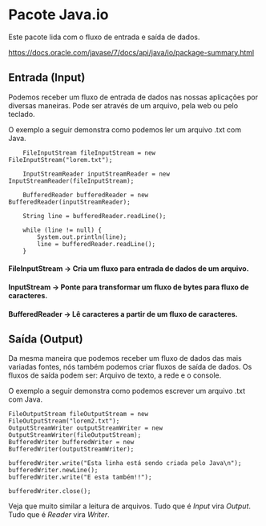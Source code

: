 # Pacote Java.io

Este pacote lida com o fluxo de entrada e saída de dados.

https://docs.oracle.com/javase/7/docs/api/java/io/package-summary.html

## Entrada (Input)

Podemos receber um fluxo de entrada de dados nas nossas aplicações por diversas maneiras. Pode ser através de um 
arquivo, pela web ou pelo teclado. 

O exemplo a seguir demonstra como podemos ler um arquivo .txt com Java.

        FileInputStream fileInputStream = new FileInputStream("lorem.txt");

        InputStreamReader inputStreamReader = new InputStreamReader(fileInputStream);

        BufferedReader bufferedReader = new BufferedReader(inputStreamReader);

        String line = bufferedReader.readLine();

        while (line != null) {
            System.out.println(line);
            line = bufferedReader.readLine();
        }

#### FileInputStream -> Cria um fluxo para entrada de dados de um arquivo.
#### InputStream -> Ponte para transformar um fluxo de bytes para fluxo de caracteres.
#### BufferedReader -> Lê caracteres a partir de um fluxo de caracteres.

## Saída (Output)

Da mesma maneira que podemos receber um fluxo de dados das mais variadas fontes, nós também podemos criar fluxos de
saída de dados. Os fluxos de saída podem ser: Arquivo de texto, a rede e o console. 

O exemplo a seguir demonstra como podemos escrever um arquivo .txt com Java.

    FileOutputStream fileOutputStream = new FileOutputStream("lorem2.txt");
    OutputStreamWriter outputStreamWriter = new OutputStreamWriter(fileOutputStream);
    BufferedWriter bufferedWriter = new BufferedWriter(outputStreamWriter);

    bufferedWriter.write("Esta linha está sendo criada pelo Java\n");
    bufferedWriter.newLine();
    bufferedWriter.write("E esta também!!");

    bufferedWriter.close();

Veja que muito similar a leitura de arquivos. Tudo que é *Input* vira *Output*. Tudo que é *Reader* vira *Writer*. 